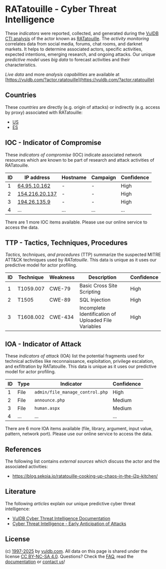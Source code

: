 # RATatouille - Cyber Threat Intelligence

These _indicators_ were reported, collected, and generated during the [VulDB CTI analysis](https://vuldb.com/?kb.cti) of the actor known as [RATatouille](https://vuldb.com/?actor.ratatouille). The _activity monitoring_ correlates data from social media, forums, chat rooms, and darknet markets. It helps to determine associated actors, specific activities, expected intentions, emerging research, and ongoing attacks. Our unique _predictive model_ uses _big data_ to forecast activities and their characteristics.

_Live data_ and more _analysis capabilities_ are available at [https://vuldb.com/?actor.ratatouille](https://vuldb.com/?actor.ratatouille)

## Countries

These _countries_ are directly (e.g. origin of attacks) or indirectly (e.g. access by proxy) associated with RATatouille:

* [US](https://vuldb.com/?country.us)
* [ES](https://vuldb.com/?country.es)

## IOC - Indicator of Compromise

These _indicators of compromise_ (IOC) indicate associated network resources which are known to be part of research and attack activities of RATatouille.

ID | IP address | Hostname | Campaign | Confidence
-- | ---------- | -------- | -------- | ----------
1 | [64.95.10.162](https://vuldb.com/?ip.64.95.10.162) | - | - | High
2 | [154.216.20.137](https://vuldb.com/?ip.154.216.20.137) | - | - | High
3 | [194.26.135.9](https://vuldb.com/?ip.194.26.135.9) | - | - | High
4 | ... | ... | ... | ...

There are 1 more IOC items available. Please use our online service to access the data.

## TTP - Tactics, Techniques, Procedures

_Tactics, techniques, and procedures_ (TTP) summarize the suspected MITRE ATT&CK techniques used by _RATatouille_. This data is unique as it uses our predictive model for actor profiling.

ID | Technique | Weakness | Description | Confidence
-- | --------- | -------- | ----------- | ----------
1 | T1059.007 | CWE-79 | Basic Cross Site Scripting | High
2 | T1505 | CWE-89 | SQL Injection | High
3 | T1608.002 | CWE-434 | Incomplete Identification of Uploaded File Variables | High

## IOA - Indicator of Attack

These _indicators of attack_ (IOA) list the potential fragments used for technical activities like reconnaissance, exploitation, privilege escalation, and exfiltration by RATatouille. This data is unique as it uses our predictive model for actor profiling.

ID | Type | Indicator | Confidence
-- | ---- | --------- | ----------
1 | File | `admin/file_manage_control.php` | High
2 | File | `announce.php` | Medium
3 | File | `human.aspx` | Medium
4 | ... | ... | ...

There are 6 more IOA items available (file, library, argument, input value, pattern, network port). Please use our online service to access the data.

## References

The following list contains _external sources_ which discuss the actor and the associated activities:

* https://blog.sekoia.io/ratatouille-cooking-up-chaos-in-the-i2p-kitchen/

## Literature

The following _articles_ explain our unique predictive cyber threat intelligence:

* [VulDB Cyber Threat Intelligence Documentation](https://vuldb.com/?kb.cti)
* [Cyber Threat Intelligence - Early Anticipation of Attacks](https://www.scip.ch/en/?labs.20201022)

## License

(c) [1997-2025](https://vuldb.com/?kb.changelog) by [vuldb.com](https://vuldb.com/?kb.about). All data on this page is shared under the license [CC BY-NC-SA 4.0](https://creativecommons.org/licenses/by-nc-sa/4.0/). Questions? Check the [FAQ](https://vuldb.com/?kb.faq), read the [documentation](https://vuldb.com/?kb) or [contact us](https://vuldb.com/?contact)!

